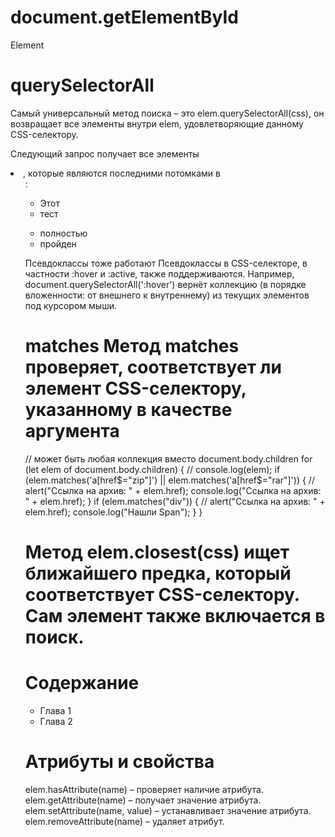 # document.getElementById

<div id="elem">
  <div id="elem-content">Element</div>
</div>

<script>
  // получить элемент
  let elem = document.getElementById('elem');

  // сделать его фон красным
  elem.style.background = 'red';
</script>

# querySelectorAll

Самый универсальный метод поиска – это elem.querySelectorAll(css), он возвращает все элементы внутри elem, удовлетворяющие данному CSS-селектору.

Следующий запрос получает все элементы <li>, которые являются последними потомками в <ul>:

<ul>
  <li>Этот</li>
  <li>тест</li>
</ul>
<ul>
  <li>полностью</li>
  <li>пройден</li>
</ul>
<script>
  let elements = document.querySelectorAll('ul > li:last-child');

for (let elem of elements) {
alert(elem.innerHTML); // "тест", "пройден"
}
</script>

Псевдоклассы тоже работают
Псевдоклассы в CSS-селекторе, в частности :hover и :active, также поддерживаются. Например, document.querySelectorAll(':hover') вернёт коллекцию (в порядке вложенности: от внешнего к внутреннему) из текущих элементов под курсором мыши.

# matches Метод matches проверяет, соответствует ли элемент CSS-селектору, указанному в качестве аргумента

// может быть любая коллекция вместо document.body.children
for (let elem of document.body.children) {
// console.log(elem);
if (elem.matches('a[href$="zip"]') || elem.matches('a[href$="rar"]')) {
// alert("Ссылка на архив: " + elem.href);
console.log("Ссылка на архив: " + elem.href);
}
if (elem.matches("div")) {
// alert("Ссылка на архив: " + elem.href);
console.log("Нашли Span");
}
}

# Метод elem.closest(css) ищет ближайшего предка, который соответствует CSS-селектору. Сам элемент также включается в поиск.

<h1>Содержание</h1>

<div class="contents">
  <ul class="book">
    <li class="chapter">Глава 1</li>
    <li class="chapter">Глава 2</li>
  </ul>
</div>

<script>
  let chapter = document.querySelector('.chapter'); // LI

  alert(chapter.closest('.book')); // UL
  alert(chapter.closest('.contents')); // DIV

  alert(chapter.closest('h1')); // null (потому что h1 - не предок)
</script>

# Атрибуты и свойства

elem.hasAttribute(name) – проверяет наличие атрибута.
elem.getAttribute(name) – получает значение атрибута.
elem.setAttribute(name, value) – устанавливает значение атрибута.
elem.removeAttribute(name) – удаляет атрибут.
